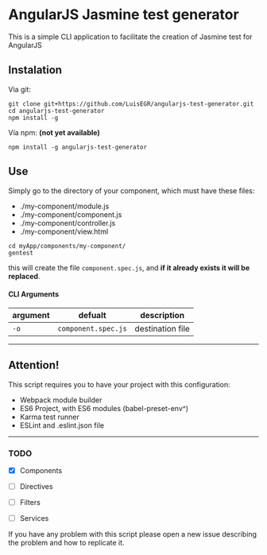# AngularJS Jasmine test generator

This is a simple CLI application to facilitate the creation of Jasmine test for AngularJS

## Instalation

Via git:
```shell 
git clone git+https://github.com/LuisEGR/angularjs-test-generator.git
cd angularjs-test-generator
npm install -g
```

Vía npm: **(not yet available)**
```shell 
npm install -g angularjs-test-generator
```

## Use

Simply go to the directory of your component, which must have these files:
  * ./my-component/module.js
  * ./my-component/component.js
  * ./my-component/controller.js
  * ./my-component/view.html

```shell
cd myApp/components/my-component/
gentest
```

this will create the file ```component.spec.js```, and **if it already exists it will be replaced**.

#### CLI Arguments

argument | defualt | description
--- | --- | ---
`-o` | `component.spec.js` | destination file

---
## Attention!

This script requires you to have your project with this configuration:

- Webpack module builder
- ES6 Project, with ES6 modules (babel-preset-env^)  
- Karma test runner
- ESLint and .eslint.json file
---

### TODO

- [x] Components  
- [ ] Directives  
- [ ] Filters  
- [ ] Services  


If you have any problem with this script please open a new issue describing the problem and how to replicate it.
